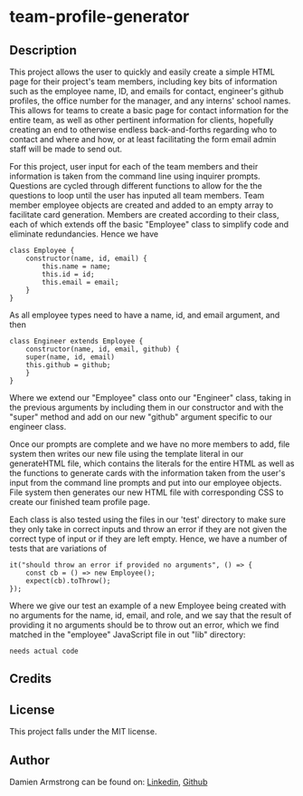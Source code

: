 # team-profile-generator

## Description
This project allows the user to quickly and easily create a simple HTML page for their project's team members, including key bits of information such as the employee name, ID, and emails for contact, engineer's github profiles, the office number for the manager, and any interns' school names. This allows for teams to create a basic page for contact information for the entire team, as well as other pertinent information for clients, hopefully creating an end to otherwise endless back-and-forths regarding who to contact and where and how, or at least facilitating the form email admin staff will be made to send out. 

For this project, user input for each of the team members and their information is taken from the command line using inquirer prompts. Questions are cycled through different functions to allow for the the questions to loop until the user has inputed all team members. Team member employee objects are created and added to an empty array to facilitate card generation. Members are created according to their class, each of which extends off the basic "Employee" class to simplify code and eliminate redundancies. Hence we have 
```
class Employee {
    constructor(name, id, email) {
        this.name = name;
        this.id = id;
        this.email = email;
    }
}
```
As all employee types need to have a name, id, and email argument, and then 
```
class Engineer extends Employee {
    constructor(name, id, email, github) {
    super(name, id, email)
    this.github = github;
    }
}
```
Where we extend our "Employee" class onto our "Engineer" class, taking in the previous arguments by including them in our constructor and with the "super" method and add on our new "github" argument specific to our engineer class.

Once our prompts are complete and we have no more members to add, file system then writes our new file using the template literal in our generateHTML file, which contains the literals for the entire HTML as well as the functions to generate cards with the information taken from the user's input from the command line prompts and put into our employee objects. File system then generates our new HTML file with corresponding CSS to create our finished team profile page. 

Each class is also tested using the files in our 'test' directory to make sure they only take in correct inputs and throw an error if they are not given the correct type of input or if they are left empty. Hence, we have a number of tests that are variations of 
```
it("should throw an error if provided no arguments", () => {
    const cb = () => new Employee();
    expect(cb).toThrow();
});
```
Where we give our test an example of a new Employee being created with no arguments for the name, id, email, and role, and we say that the result of providing it no arguments should be to throw out an error, which we find matched in the "employee" JavaScript file in out "lib" directory:
```
needs actual code
```

## Credits

## License
This project falls under the MIT license.

## Author
Damien Armstrong can be found on: <a href="https://www.linkedin.com/in/damien-armstrong-412319138/">Linkedin</a>, <a href="https://github.com/pirosvs">Github</a>